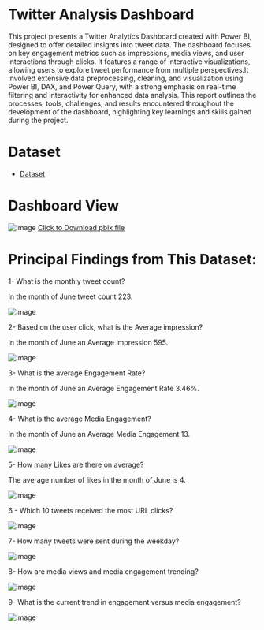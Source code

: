 
# Twitter Analysis Dashboard
This project presents a Twitter Analytics Dashboard created with Power BI, designed to offer detailed insights into tweet data. The dashboard focuses on key engagement metrics such as impressions, media views, and user interactions through clicks. It features a range of interactive visualizations, allowing users to explore tweet performance from multiple perspectives.It involved extensive data preprocessing, cleaning, and visualization using Power BI, DAX, and Power Query, with a strong emphasis on real-time filtering and interactivity for enhanced data analysis. This report outlines the processes, tools, challenges, and results encountered throughout the development of the dashboard, highlighting key learnings and skills gained during the project.
# Dataset

- <a href="https://github.com/mjahan11/-Twitter-Analysis-Dashboard/blob/main/SocialMedia.csv">Dataset</a>
# Dashboard View
![image](https://github.com/user-attachments/assets/13a25d61-0f8d-4c6d-868e-075985c9ca4c)
   <a href="https://github.com/mjahan11/-Twitter-Analysis-Dashboard/blob/main/Twitter%20Analysis%20Report.pbix">Click to Download pbix file </a>
 
# Principal Findings from This Dataset:

1- What is the monthly tweet count?

In the month of June tweet count 223.

![image](https://github.com/user-attachments/assets/058067f6-12f5-4b0c-befa-1af9d8c8aa10)
  
2- Based on the user click, what is the Average impression?

In the month of June an Average impression 595.

![image](https://github.com/user-attachments/assets/bdf5da4c-032a-4217-9252-303984c9aa43)

3- What is the average Engagement Rate?

In the month of June an Average Engagement Rate 3.46%.

![image](https://github.com/user-attachments/assets/f49251b3-75e6-4873-9fb4-31ebd7c0ad9e)

4- What is the average Media Engagement?

In the month of June an Average Media Engagement 13.


![image](https://github.com/user-attachments/assets/df4c6311-1efe-460e-9f5a-65fcbb004c44)


5- How many Likes are there on average?

The average number of likes in the month of June is 4.

![image](https://github.com/user-attachments/assets/26bfede3-ef13-4d81-981c-28e612071b2f)

 6 - Which 10 tweets received the most URL clicks?

 ![image](https://github.com/user-attachments/assets/8c9259b3-e54e-4993-8d19-b382a281f9d9)
 
 7- How many tweets were sent during the weekday?

 ![image](https://github.com/user-attachments/assets/ca434330-73b9-4461-bfc0-026f6a3ce28d)
 
 8- How are media views and media engagement trending?

 ![image](https://github.com/user-attachments/assets/5eaff518-979f-4373-859a-8a46a62a349b)

 9- What is the current trend in engagement versus media engagement?

 ![image](https://github.com/user-attachments/assets/27cbf7b9-fd85-43b5-977d-f247025476e6)

 
